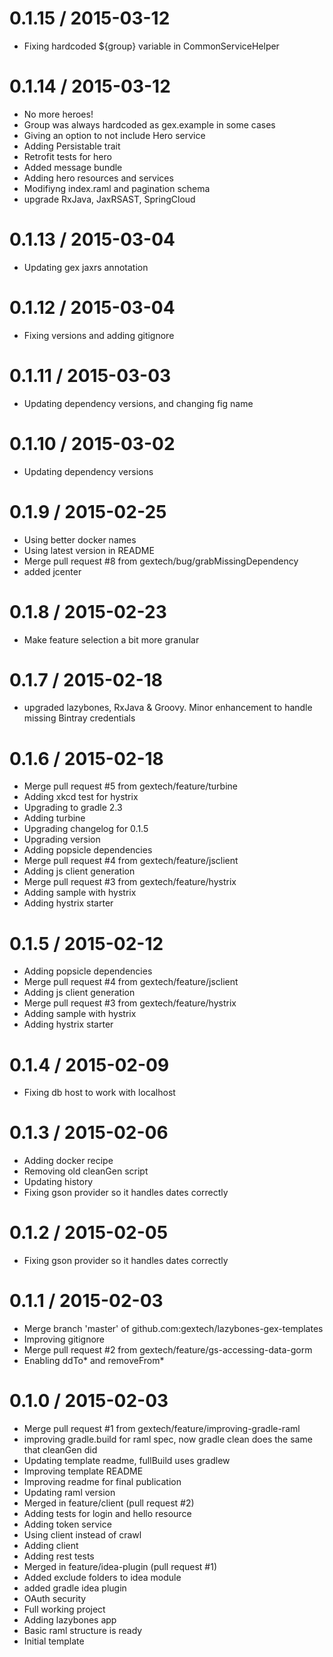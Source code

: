 
0.1.15 / 2015-03-12
==================

  * Fixing hardcoded ${group} variable in CommonServiceHelper

0.1.14 / 2015-03-12
==================

  * No more heroes!
  * Group was always hardcoded as gex.example in some cases
  * Giving an option to not include Hero service
  * Adding Persistable trait
  * Retrofit tests for hero
  * Added message bundle
  * Adding hero resources and services
  * Modifiyng index.raml and pagination schema
  * upgrade RxJava, JaxRSAST, SpringCloud

0.1.13 / 2015-03-04
==================

  * Updating gex jaxrs annotation

0.1.12 / 2015-03-04
==================

  * Fixing versions and adding gitignore

0.1.11 / 2015-03-03
==================

  * Updating dependency versions, and changing fig name

0.1.10 / 2015-03-02
==================

  * Updating dependency versions

0.1.9 / 2015-02-25
==================

  * Using better docker names
  * Using latest version in README
  * Merge pull request #8 from gextech/bug/grabMissingDependency
  * added jcenter

0.1.8 / 2015-02-23
==================

  * Make feature selection a bit more granular

0.1.7 / 2015-02-18
==================

  * upgraded lazybones, RxJava & Groovy. Minor enhancement to handle missing Bintray credentials

0.1.6 / 2015-02-18
==================

  * Merge pull request #5 from gextech/feature/turbine
  * Adding xkcd test for hystrix
  * Upgrading to gradle 2.3
  * Adding turbine
  * Upgrading changelog for 0.1.5
  * Upgrading version
  * Adding popsicle dependencies
  * Merge pull request #4 from gextech/feature/jsclient
  * Adding js client generation
  * Merge pull request #3 from gextech/feature/hystrix
  * Adding sample with hystrix
  * Adding hystrix starter

0.1.5 / 2015-02-12
==================

  * Adding popsicle dependencies
  * Merge pull request #4 from gextech/feature/jsclient
  * Adding js client generation
  * Merge pull request #3 from gextech/feature/hystrix
  * Adding sample with hystrix
  * Adding hystrix starter

0.1.4 / 2015-02-09
==================

  * Fixing db host to work with localhost

0.1.3 / 2015-02-06
==================

  * Adding docker recipe
  * Removing old cleanGen script
  * Updating history
  * Fixing gson provider so it handles dates correctly

0.1.2 / 2015-02-05
==================

  * Fixing gson provider so it handles dates correctly

0.1.1 / 2015-02-03
==================

  * Merge branch 'master' of github.com:gextech/lazybones-gex-templates
  * Improving gitignore
  * Merge pull request #2 from gextech/feature/gs-accessing-data-gorm
  * Enabling ddTo* and removeFrom*

0.1.0 / 2015-02-03
==================

  * Merge pull request #1 from gextech/feature/improving-gradle-raml
  * improving gradle.build for raml spec, now gradle clean does the same that cleanGen did
  * Updating template readme, fullBuild uses gradlew
  * Improving template README
  * Improving readme for final publication
  * Updating raml version
  * Merged in feature/client (pull request #2)
  * Adding tests for login and hello resource
  * Adding token service
  * Using client instead of crawl
  * Adding client
  * Adding rest tests
  * Merged in feature/idea-plugin (pull request #1)
  * Added exclude folders to idea module
  * added gradle idea plugin
  * OAuth security
  * Full working project
  * Adding lazybones app
  * Basic raml structure is ready
  * Initial template
